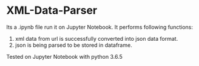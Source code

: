 # XML-Data-Parser
Its a .ipynb file run it on Jupyter Notebook. It performs following functions: 
1. xml data from url is successfully converted into json data format.
2. json is being parsed to be stored in dataframe.

Tested on Jupyter Notebook with python 3.6.5
